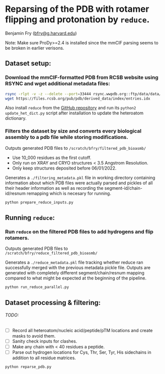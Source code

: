 # Reparsing of the PDB with rotamer flipping and protonation by `reduce`.
Benjamin Fry (bfry@g.harvard.edu)

Note: Make sure ProDy>=2.4 is installed since the mmCIF parsing seems to be broken in earlier verisons.

## Dataset setup:
### Download the mmCIF-formatted PDB from RCSB website using RSYNC and wget additional metadata files:

```bash
rsync -rlpt -v -z --delete --port=33444 rsync.wwpdb.org::ftp/data/data/assemblies/mmCIF/divided/ /scratch/bfry/mmCIF_bioasmb/
wget https://files.rcsb.org/pub/pdb/derived_data/index/entries.idx
```

Also install `reduce` from the [GitHub repository](https://github.com/rlabduke/reduce) and run its `python2 update_het_dict.py` script after installation to update the heteroatom dictionary.

### Filters the dataset by size and converts every biological assembly to a pdb file while storing modifications.
Outputs generated PDB files to `/scratch/bfry/filtered_pdb_bioasmb/`
* Use 10_000 residues as the first cutoff.
* Only run on XRAY and CRYO structures < 3.5 Angstrom Resolution.
* Only keep structures deposited before 06/01/2022.

Generates a `./filtering_metadata.pkl` file in working directory containing information about which PDB files were actually parsed and pickles of all their header information as well as recording the segment-id/chain-id/resnum remapping which is necesary for running.

```bash
python prepare_reduce_inputs.py
```

## Running `reduce`:
### Run `reduce` on the filtered PDB files to add hydrogens and flip rotamers.
Outputs generated PDB files to `/scratch/bfry/reduce_filtered_pdb_bioasmb/`

Generates a `./reduce_metadata.pkl` file tracking whether reduce ran successfully merged with the previous metadata pickle file.
Outputs are generated with completely different segment/chain/resnum mapping compared to what might be expected at the beginning of the pipeline.

```bash
python run_reduce_parallel.py
```

## Dataset processing & filtering:

###### TODO:
- [ ] Record all heteroatom/nucleic acid/peptide/pTM locations and create masks to avoid them.
- [ ] Sanity check inputs for clashes.
- [ ] Make any chain with < 40 residues a peptide.
- [ ] Parse out hydrogen locations for Cys, Thr, Ser, Tyr, His sidechains in addition to all residue matrices.

```bash
python reparse_pdb.py
```

